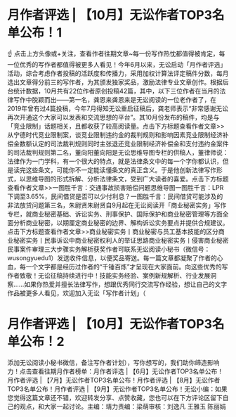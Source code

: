 # 月作者评选 | 【10月】无讼作者TOP3名单公布！1

☝ 点击上方头像或+关注，查看作者往期文章~每一份写作热忱都值得被肯定，每一位优秀的写作者都值得被更多人看见！今年6月以来，无讼启动「月作者评选」活动，综合考虑作者投稿的活跃度和传播力，采用加权计算法评定稿件分数，每月选出文章得分前三的写作者，为其颁发独家奖品，激励法律专业文章创作。根据后台统计数据，10月共有22位作者原创投稿42篇，其中，以下三位作者在当月的法律写作中脱颖而出——第一名，龚恩来龚恩来是无讼阅读的一位老作者了，在2019年曾有过4篇投稿，今年7月得知无讼重启征稿后，龚老师表示“非常感谢无讼再次开通这个大家可以发表和交流思想的平台”。其10月份发布的稿件，均是与「竞业限制」话题相关，且都收获了较高阅读量。点击下方标题查看作者文章>>从宁德时代竞业限制案，谈竞业限制违约金的裁判规则和影响因素竞业限制经济补偿金数额认定的司法裁判规则同时主张退还竞业限制经济补偿金和支付违约金案件的司法裁判规则第二名，董向阳董向阳是无讼思维导图专栏的供稿人，董律师说：法律作为一门学科，有一个很大的特点，就是法律条文中的每一个字你都认识，但是读完这些条文，可能你不一定能读懂条文的真正含义。于是他创新法律写作形式，以思维导图的形式拆解、分析法律条文，受到广大读者的喜爱。点击下方标题查看作者文章>>一图胜千言：交通事故损害赔偿问题思维导图一图胜千言：LPR下调至3.65%，民间借贷是否可以少付利息？一图胜千言：民间借贷可能涉及的非法放贷问题第三名，朱尉贤朱尉贤自9月起在无讼阅读开「商业秘密实务」写作专栏，就商业秘密基础、诉讼实务、刑事保护、国际保护和商业秘密管理等方面全面分析商业秘密，以期厘定商业秘密的边界、解构诉讼实务要点并提供合规建议。点击下方标题查看作者文章>>商业秘密实务丨商业秘密与员工基本技能的区分商业秘密实务丨民事诉讼中商业秘密权利人的举证思路商业秘密实务丨侵害商业秘密民事案件审理三大步骤实务解析获奖作者可联系无讼阅读小秘书（微信号：wusongyuedu1）发送收件信息，以便奖品寄送。每一篇文章都凝聚了作者的心血，每一个文字都是经历过作者的“千锤百炼”才呈现在大家面前。向这些优秀的写作者致敬！无讼征稿持续进行中！技能实务经验、案例新规解析、行业发展洞察……如果你热爱并擅长法律写作，想跟优秀同行交流写作经验，想让自己的文字作品被更多人看见，欢迎加入无讼「写作者计划」（

# 月作者评选 | 【10月】无讼作者TOP3名单公布！2

添加无讼阅读小秘书微信，备注写作者计划），写你想写的，我们助你缔造影响力！点击查看往期月作者榜单：月作者评选 | 【6月】无讼作者TOP3名单公布！月作者评选 | 【7月】无讼作者TOP3名单公布！月作者评选 | 【8月】无讼作者TOP3名单公布！月作者评选 | 【9月】无讼作者TOP3名单公布！无讼小编：如果您觉得这篇文章还不错，欢迎转发分享、点赞收藏，您也可以在下方评论区留下自己的观点，和大家一起讨论。主编：靖力责编：梁萌审核：刘逸凡 王雅玉 陈丽娟

